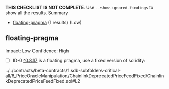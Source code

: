 **THIS CHECKLIST IS NOT COMPLETE**. Use `--show-ignored-findings` to show all the results.
Summary
 - [floating-pragma](#floating-pragma) (1 results) (Low)
## floating-pragma
Impact: Low
Confidence: High
 - [ ] ID-0
[^0.8.17](../../contracts/beta-contracts/1.sdb-subfolders-critical-all/6_PriceOracleManipulation/ChainlinkDeprecatedPriceFeedFixed/ChainlinkDeprecatedPriceFeedFixed.sol#L2) is a floating pragma, use a fixed version of solidity:

../../contracts/beta-contracts/1.sdb-subfolders-critical-all/6_PriceOracleManipulation/ChainlinkDeprecatedPriceFeedFixed/ChainlinkDeprecatedPriceFeedFixed.sol#L2


